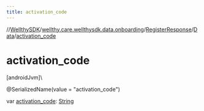 ```yaml
---
title: activation_code
---
```

//[WellthySDK](../../../../index.html)/[wellthy.care.wellthysdk.data.onboarding](../../index.html)/[RegisterResponse](../index.html)/[Data](index.html)/[activation_code](activation_code.html)



# activation_code



[androidJvm]\




@SerializedName(value = "activation_code")



var [activation_code](activation_code.html): [String](https://kotlinlang.org/api/latest/jvm/stdlib/kotlin/-string/index.html)




